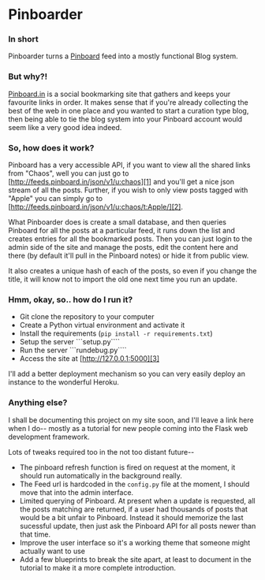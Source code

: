 # Pinboarder

### In short
Pinboarder turns a [Pinboard][pinboard] feed into a mostly functional Blog system.

### But why?!
[Pinboard.in][pinboard] is a social bookmarking site that gathers and keeps your
favourite links in order.  It makes sense that if you're already collecting the
best of the web in one place and you wanted to start a curation type blog, then
being able to tie the blog system into your Pinboard account would
seem like a very good idea indeed.

### So, how does it work?
Pinboard has a very accessible API, if you want to view all the shared links from
"Chaos", well you can just go to
[http://feeds.pinboard.in/json/v1/u:chaos][1] and you'll get a nice json stream
of all the posts.  Further, if you wish to only view posts tagged with "Apple"
you can simply go to [http://feeds.pinboard.in/json/v1/u:chaos/t:Apple/][2].

What Pinboarder does is create a small database, and then queries Pinboard
for all the posts at a particular feed, it runs down the list and creates
entries for all the bookmarked posts.  Then you can just login to the admin
side of the site and manage the posts, edit the content here and there (by
default it'll pull in the Pinboard notes) or hide it from public view.

It also creates a unique hash of each of the posts, so even if you change
the title, it will know not to import the old one next time you run an
update.

### Hmm, okay, so.. how do I run it?
* Git clone the repository to your computer
* Create a Python virtual environment and activate it
* Install the requirements (```pip install -r requirements.txt```)
* Setup the server ```setup.py````
* Run the server ```rundebug.py````
* Access the site at [http://127.0.0.1:5000][3]

I'll add a better deployment mechanism so you can very easily deploy an instance
to the wonderful Heroku.

### Anything else?
I shall be documenting this project on my site soon, and I'll leave a link here
when I do-- mostly as a tutorial for new people coming into the Flask web
development framework.

Lots of tweaks required too in the not too distant future--
* The pinboard refresh function is fired on request at the
moment, it should run automatically in the background really.
* The Feed url is hardcoded in the ```config.py``` file at the moment, I should
move that into the admin interface.
* Limited querying of Pinboard.  At present when a update is requested, all the
posts matching are returned, if a user had thousands of posts that would be a bit
unfair to Pinboard.  Instead it should memorize the last sucessful update, then
just ask the Pinboard API for all posts newer than that time.
* Improve the user interface so it's a working theme that someone might actually
want to use
* Add a few blueprints to break the site apart, at least to document in the
tutorial to make it a more complete introduction.

[1]: http://feeds.pinboard.in/json/v1/u:chaos
[2]: http://feeds.pinboard.in/json/v1/u:chaos/t:Apple/
[3]: http://127.0.0.1:5000
[pinboard]: http://www.pinboard.in "Pinboard Bookmarks"